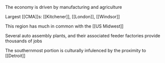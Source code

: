 The economy is driven by manufacturing and agriculture

Largest [[CMA]]s: [[Kitchener]], [[London]], [[Windsor]]

This region has much in common with the [[US Midwest]]

Several auto assembly plants, and their associated feeder factories provide thousands of jobs

The southernmost portion is culturally infulenced by the proximity to [[Detroit]]

